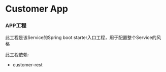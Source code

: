 # Customer App

### APP工程
此工程是该Service的Spring boot starter入口工程，用于配置整个Service的风格

此工程依赖: 
- customer-rest
